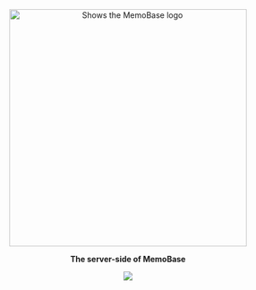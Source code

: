 <div align="center">
    <a href="https://memobase.io">
    <picture>
      <source media="(prefers-color-scheme: dark)" srcset="https://assets.memodb.io/memobase-dark.svg">
      <img alt="Shows the MemoBase logo" src="https://assets.memodb.io/memobase-light.svg" width="424">
    </picture>
  </a>
  <p><strong>The server-side of MemoBase</strong></p>
  <p>
    <img src="https://img.shields.io/badge/python->=3.11-blue">
  </p>
</div>

